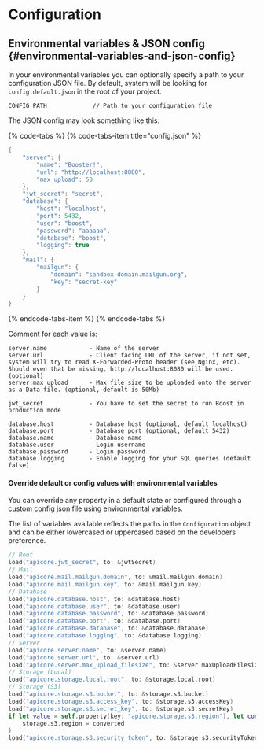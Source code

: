 # Configuration

## Environmental variables & JSON config {#environmental-variables-and-json-config}

In your environmental variables you can optionally specify a path to your configuration JSON file. By default, system will be looking for `config.default.json` in the root of your project.

```text
CONFIG_PATH             // Path to your configuration file
```

The JSON config may look something  like this:

{% code-tabs %}
{% code-tabs-item title="config.json" %}
```swift
{
	"server": {
		"name": "Booster!",
		"url": "http://localhost:8080",
		"max_upload": 50
	},
	"jwt_secret": "secret",
	"database": {
		"host": "localhost",
		"port": 5432,
		"user": "boost",
		"password": "aaaaaa",
		"database": "boost",
		"logging": true
	},
	"mail": {
		"mailgun": {
			"domain": "sandbox-domain.mailgun.org",
			"key": "secret-key"
		}
	}
}
```
{% endcode-tabs-item %}
{% endcode-tabs %}

Comment for each value is:

```text
server.name            - Name of the server
server.url             - Client facing URL of the server, if not set, system will try to read X-Forwarded-Proto header (see Nginx, etc). Should even that be missing, http://localhost:8080 will be used. (optional)
server.max_upload      - Max file size to be uploaded onto the server as a Data file. (optional, default is 50Mb)

jwt_secret             - You have to set the secret to run Boost in production mode

database.host          - Database host (optional, default localhost)
database.port          - Database port (optional, default 5432)
database.name          - Database name
database.user          - Login username
database.password      - Login password
database.logging       - Enable logging for your SQL queries (default false)
```

#### Override default or config values with environmental variables

You can override any property in a default state or configured through a custom config json file using environmental variables.

The list of variables available reflects the paths in the `Configuration` object and can be either lowercased or uppercased based on the developers preference.

```swift
// Root
load("apicore.jwt_secret", to: &jwtSecret)
// Mail
load("apicore.mail.mailgun.domain", to: &mail.mailgun.domain)
load("apicore.mail.mailgun.key", to: &mail.mailgun.key)
// Database
load("apicore.database.host", to: &database.host)
load("apicore.database.user", to: &database.user)
load("apicore.database.password", to: &database.password)
load("apicore.database.port", to: &database.port)
load("apicore.database.database", to: &database.database)
load("apicore.database.logging", to: &database.logging)
// Server
load("apicore.server.name", to: &server.name)
load("apicore.server.url", to: &server.url)
load("apicore.server.max_upload_filesize", to: &server.maxUploadFilesize)
// Storage (Local)
load("apicore.storage.local.root", to: &storage.local.root)
// Storage (S3)
load("apicore.storage.s3.bucket", to: &storage.s3.bucket)
load("apicore.storage.s3.access_key", to: &storage.s3.accessKey)
load("apicore.storage.s3.secret_key", to: &storage.s3.secretKey)
if let value = self.property(key: "apicore.storage.s3.region"), let converted = Region(rawValue: value) {
    storage.s3.region = converted
}
load("apicore.storage.s3.security_token", to: &storage.s3.securityToken)

```

